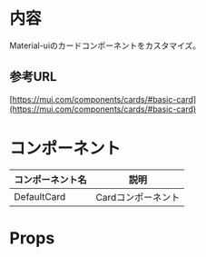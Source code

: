 # 内容

Material-uiのカードコンポーネントをカスタマイズ。

## 参考URL

[https://mui.com/components/cards/#basic-card](https://mui.com/components/cards/#basic-card)

# コンポーネント

|コンポーネント名|説明|
|---|---|
|DefaultCard|Cardコンポーネント|

# Props